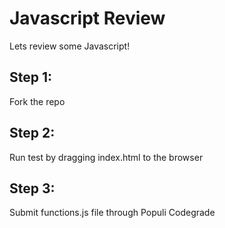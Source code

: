 # Javascript Review

Lets review some Javascript!

## Step 1:

Fork the repo

## Step 2:

Run test by dragging index.html to the browser

## Step 3:

Submit functions.js file through Populi Codegrade
